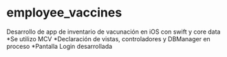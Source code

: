 # employee_vaccines
Desarrollo de app de inventario de vacunación en iOS con swift y core data
*Se utilizo MCV 
*Declaración de vistas, controladores y DBManager en proceso
*Pantalla Login desarrollada

